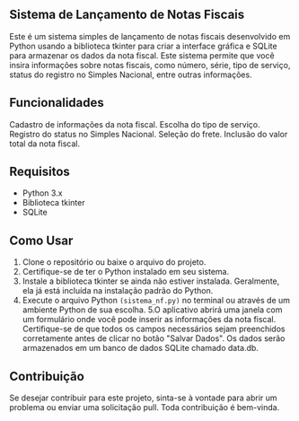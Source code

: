 ## Sistema de Lançamento de Notas Fiscais
Este é um sistema simples de lançamento de notas fiscais desenvolvido em Python usando a biblioteca tkinter para criar a interface gráfica e SQLite para armazenar os dados da nota fiscal. Este sistema permite que você insira informações sobre notas fiscais, como número, série, tipo de serviço, status do registro no Simples Nacional, entre outras informações.

## Funcionalidades
Cadastro de informações da nota fiscal.
Escolha do tipo de serviço.
Registro do status no Simples Nacional.
Seleção do frete.
Inclusão do valor total da nota fiscal.

## Requisitos
- Python 3.x
- Biblioteca tkinter
- SQLite

## Como Usar
1. Clone o repositório ou baixe o arquivo do projeto.
2. Certifique-se de ter o Python instalado em seu sistema.
3. Instale a biblioteca tkinter se ainda não estiver instalada. Geralmente, ela já está incluída na instalação padrão do Python.
4. Execute o arquivo Python `(sistema_nf.py)` no terminal ou através de um ambiente Python de sua escolha.
5.O aplicativo abrirá uma janela com um formulário onde você pode inserir as informações da nota fiscal. Certifique-se de que todos os campos necessários sejam preenchidos corretamente antes de clicar no botão "Salvar Dados". Os dados serão armazenados em um banco de dados SQLite chamado data.db.

## Contribuição
Se desejar contribuir para este projeto, sinta-se à vontade para abrir um problema ou enviar uma solicitação pull. Toda contribuição é bem-vinda.
